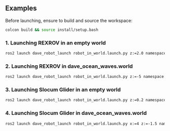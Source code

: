 ## Examples

Before launching, ensure to build and source the workspace:

```bash
colcon build && source install/setup.bash
```

### 1. Launching REXROV in an empty world

```bash
ros2 launch dave_robot_launch robot_in_world.launch.py z:=2.0 namespace:=rexrov world_name:=empty.sdf paused:=false
```

### 2. Launching REXROV in dave_ocean_waves.world

```bash
ros2 launch dave_robot_launch robot_in_world.launch.py z:=-5 namespace:=rexrov world_name:=dave_ocean_waves paused:=false
```

### 3. Launching Slocum Glider in an empty world

```bash
ros2 launch dave_robot_launch robot_in_world.launch.py z:=0.2 namespace:=glider_slocum world_name:=empty.sdf paused:=false
```

### 4. Launching Slocum Glider in dave_ocean_waves.world

```bash
ros2 launch dave_robot_launch robot_in_world.launch.py x:=4 z:=-1.5 namespace:=glider_slocum world_name:=dave_ocean_waves paused:=false
```
